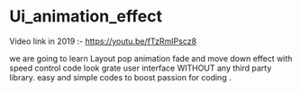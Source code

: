 # Ui_animation_effect

Video link in 2019 :- https://youtu.be/fTzRmIPscz8

we are going to learn Layout pop  animation fade and move down effect with speed control code
look grate user interface WITHOUT any third party library. 
easy and simple codes to boost passion for coding . 
